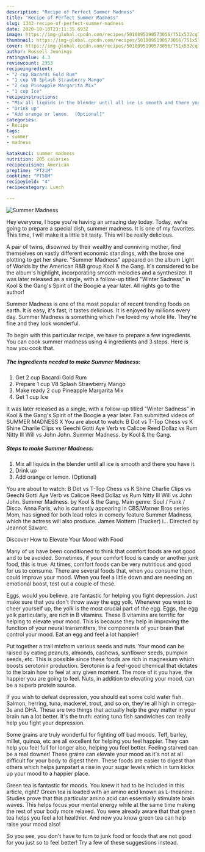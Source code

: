 ```yaml
---
description: "Recipe of Perfect Summer Madness"
title: "Recipe of Perfect Summer Madness"
slug: 1342-recipe-of-perfect-summer-madness
date: 2020-10-10T23:11:35.693Z
image: https://img-global.cpcdn.com/recipes/5010095190573056/751x532cq70/summer-madness-recipe-main-photo.jpg
thumbnail: https://img-global.cpcdn.com/recipes/5010095190573056/751x532cq70/summer-madness-recipe-main-photo.jpg
cover: https://img-global.cpcdn.com/recipes/5010095190573056/751x532cq70/summer-madness-recipe-main-photo.jpg
author: Russell Jennings
ratingvalue: 4.3
reviewcount: 2353
recipeingredient:
- "2 cup Bacardi Gold Rum"
- "1 cup V8 Splash Strawberry Mango"
- "2 cup Pineapple Margarita Mix"
- "1 cup Ice"
recipeinstructions:
- "Mix all liquids in the blender until all ice is smooth and there you have it."
- "Drink up"
- "Add orange or lemon.  (Optional)"
categories:
- Recipe
tags:
- summer
- madness

katakunci: summer madness 
nutrition: 205 calories
recipecuisine: American
preptime: "PT21M"
cooktime: "PT58M"
recipeyield: "4"
recipecategory: Lunch

---
```



![Summer Madness](https://img-global.cpcdn.com/recipes/5010095190573056/751x532cq70/summer-madness-recipe-main-photo.jpg)

Hey everyone, I hope you're having an amazing day today. Today, we're going to prepare a special dish, summer madness. It is one of my favorites. This time, I will make it a little bit tasty. This will be really delicious.

A pair of twins, disowned by their wealthy and conniving mother, find themselves on vastly different economic standings, with the broke one plotting to get her share. &#34;Summer Madness&#34; appeared on the album Light of Worlds by the American R&amp;B group Kool &amp; the Gang. It&#39;s considered to be the album&#39;s highlight, incorporating smooth melodies and a synthesizer. It was later released as a single, with a follow-up titled &#34;Winter Sadness&#34; in Kool &amp; the Gang&#39;s Spirit of the Boogie a year later. All rights go to the author!

Summer Madness is one of the most popular of recent trending foods on earth. It is easy, it's fast, it tastes delicious. It is enjoyed by millions every day. Summer Madness is something which I've loved my whole life. They're fine and they look wonderful.


To begin with this particular recipe, we have to prepare a few ingredients. You can cook summer madness using 4 ingredients and 3 steps. Here is how you cook that.

<!--inarticleads1-->

##### The ingredients needed to make Summer Madness:

1. Get 2 cup Bacardi Gold Rum
1. Prepare 1 cup V8 Splash Strawberry Mango
1. Make ready 2 cup Pineapple Margarita Mix
1. Get 1 cup Ice


It was later released as a single, with a follow-up titled &#34;Winter Sadness&#34; in Kool &amp; the Gang&#39;s Spirit of the Boogie a year later. Fan submitted videos of SUMMER MADNESS X You are about to watch: B Dot vs T-Top Chess vs K Shine Charlie Clips vs Geechi Gotti Aye Verb vs Calicoe Reed Dollaz vs Rum Nitty Ill Will vs John John. Summer Madness. by Kool &amp; the Gang. 

<!--inarticleads2-->

##### Steps to make Summer Madness:

1. Mix all liquids in the blender until all ice is smooth and there you have it.
1. Drink up
1. Add orange or lemon.  (Optional)


You are about to watch: B Dot vs T-Top Chess vs K Shine Charlie Clips vs Geechi Gotti Aye Verb vs Calicoe Reed Dollaz vs Rum Nitty Ill Will vs John John. Summer Madness. by Kool &amp; the Gang. Main genre: Soul / Funk / Disco. Anna Faris, who is currently appearing in CBS/Warner Bros series Mom, has signed for both lead roles in comedy feature Summer Madness, which the actress will also produce. James Mottern (Trucker) i… Directed by Jeannot Szwarc. 

Discover How to Elevate Your Mood with Food


Many of us have been conditioned to think that comfort foods are not good and to be avoided. Sometimes, if your comfort food is candy or another junk food, this is true. At times, comfort foods can be very nutritious and good for us to consume. There are several foods that, when you consume them, could improve your mood. When you feel a little down and are needing an emotional boost, test out a couple of these.

Eggs, would you believe, are fantastic for helping you fight depression. Just make sure that you don't throw away the egg yolk. Whenever you want to cheer yourself up, the yolk is the most crucial part of the egg. Eggs, the egg yolk particularly, are rich in B vitamins. These B vitamins are terrific for helping to elevate your mood. This is because they help in improving the function of your neural transmitters, the components of your brain that control your mood. Eat an egg and feel a lot happier!

Put together a trail mixfrom various seeds and nuts. Your mood can be raised by eating peanuts, almonds, cashews, sunflower seeds, pumpkin seeds, etc. This is possible since these foods are rich in magnesium which boosts serotonin production. Serotonin is a feel-good chemical that dictates to the brain how to feel at any given moment. The more of it you have, the happier you are going to feel. Nuts, in addition to elevating your mood, can be a superb protein source.

If you wish to defeat depression, you should eat some cold water fish. Salmon, herring, tuna, mackerel, trout, and so on, they're all high in omega-3s and DHA. These are two things that actually help the grey matter in your brain run a lot better. It's the truth: eating tuna fish sandwiches can really help you fight your depression. 

Some grains are truly wonderful for fighting off bad moods. Teff, barley, millet, quinoa, etc are all excellent for helping you feel happier. They can help you feel full for longer also, helping you feel better. Feeling starved can be a real downer! These grains can elevate your mood as it's not at all difficult for your body to digest them. These foods are easier to digest than others which helps jumpstart a rise in your sugar levels which in turn kicks up your mood to a happier place.

Green tea is fantastic for moods. You knew it had to be included in this article, right? Green tea is loaded with an amino acid known as L-theanine. Studies prove that this particular amino acid can essentially stimulate brain waves. This helps focus your mental energy while at the same time making the rest of your body more relaxed. You were already aware that that green tea helps you feel a lot healthier. And now you know green tea can help raise your mood also!

So you see, you don't have to turn to junk food or foods that are not good for you just so to feel better! Try  a few  of  these  suggestions  instead.

